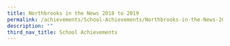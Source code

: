 ```yaml
---
title: Northbrooks in the News 2018 to 2019
permalink: /achievements/School-Achievements/Northbrooks-in-the-News-2018-2019/permalink/
description: ""
third_nav_title: School Achievements
---
```

